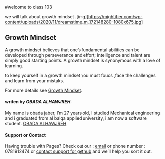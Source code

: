 #welcome to class 103

we will talk about growth mindset 
.[img][https://mightifier.com/wp-content/uploads/2020/11/dreamstime_m_172148280-1080x675.jpg]
## Growth Mindset

A growth mindset believes that one’s fundamental abilities can be developed through perseverance and effort; intelligence and talent are simply good starting points. A growth mindset is synonymous with a love of learning.

to keep yourself in a growth mindset you must foucs ,face the challenges and learn from your mistaks.



For more details see [Growth Mindset](https://www.atlassian.com/blog/inside-atlassian/growth-mindset).

#### writen by *OBADA ALHAWJREH.*

My name is obada jaber, I’m 27 years old, I studied Mechanical engineering and i graduated from al balqa applied university, i am now a software student. [OBADA ALHAWJREH](https://github.com/Obada-gh). 

#### Support or Contact

Having trouble with Pages? Check out our : [email](obada7jaber7@gmail.com) or phone number : 0781912474 or [contact support for gethub](https://support.github.com/contact) and we’ll help you sort it out.
